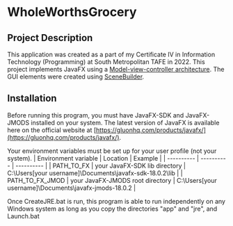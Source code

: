 # WholeWorthsGrocery

## Project Description
This application was created as a part of my Certificate IV in Information Technology (Programming) at South Metropolitan TAFE in 2022. This project implements JavaFX using a [Model-view-controller architecture](https://en.wikipedia.org/wiki/Model%E2%80%93view%E2%80%93controller). The GUI elements were created using [SceneBuilder](https://gluonhq.com/products/scene-builder/).

## Installation
Before running this program, you must have JavaFX-SDK and JavaFX-JMODS installed on your system. The latest version of JavaFX is available here on the official website at [https://gluonhq.com/products/javafx/](https://gluonhq.com/products/javafx/).

Your environment variables must be set up for your user profile (not your system).
| Environment variable | Location | Example |
| ---------- | ---------- | ---------- |
| PATH_TO_FX | your JavaFX-SDK lib directory | C:\Users\[your username]\Documents\javafx-sdk-18.0.2\lib |
| PATH_TO_FX_JMOD | your JavaFX-JMODS root directory | C:\Users\[your username]\Documents\javafx-jmods-18.0.2 |

Once CreateJRE.bat is run, this program is able to run independently on any Windows system
as long as you copy the directories "app" and "jre", and Launch.bat
